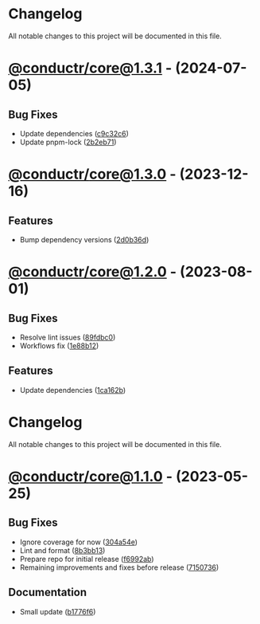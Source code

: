 # Changelog
All notable changes to this project will be documented in this file.

# [@conductr/core@1.3.1](https://github.com/conductr/conductr/compare/@conductr/core@1.3.1...@conductr/core@1.3.1) - (2024-07-05)

## Bug Fixes

- Update dependencies ([c9c32c6](https://github.com/conductr/conductr/commit/c9c32c6730f72a1e77a0cd92d61dcda4e4e0e3ee))
- Update pnpm-lock ([2b2eb71](https://github.com/conductr/conductr/commit/2b2eb71d02ea58745b369c230e1ff411d04fbd57))

# [@conductr/core@1.3.0](https://github.com/conductr/conductr/compare/@conductr/core@1.3.0...@conductr/core@1.3.0) - (2023-12-16)

## Features

- Bump dependency versions ([2d0b36d](https://github.com/conductr/conductr/commit/2d0b36d2a17af8b18389ea8f069ed7f8219a1ab4))

# [@conductr/core@1.2.0](https://github.com/conductr/conductr/compare/@conductr/core@1.1.0...@conductr/core@1.2.0) - (2023-08-01)

## Bug Fixes

- Resolve lint issues ([89fdbc0](https://github.com/conductr/conductr/commit/89fdbc025de53a3d982e748d00c7654b9c42ed16))
- Workflows fix ([1e88b12](https://github.com/conductr/conductr/commit/1e88b129f45c703c93b12df91e5af4be62a19c0b))

## Features

- Update dependencies ([1ca162b](https://github.com/conductr/conductr/commit/1ca162bfe75a1378d6b8e1717cbc78d54091138f))

# Changelog
All notable changes to this project will be documented in this file.

# [@conductr/core@1.1.0](https://github.com/conductr/conductr/tree/@conductr/core@1.1.0) - (2023-05-25)

## Bug Fixes

- Ignore coverage for now ([304a54e](https://github.com/conductr/conductr/commit/304a54effd1602aa9505118ec172c7f2265da210))
- Lint and format ([8b3bb13](https://github.com/conductr/conductr/commit/8b3bb133030f11b03156b694473e6deeaace6d0a))
- Prepare repo for initial release ([f6992ab](https://github.com/conductr/conductr/commit/f6992abd2717ddc547ff16fba95be83e995d0825))
- Remaining improvements and fixes before release ([7150736](https://github.com/conductr/conductr/commit/71507365ba8522337bc27590ea94b3f61d0221c8))

## Documentation

- Small update ([b1776f6](https://github.com/conductr/conductr/commit/b1776f6536fc3c32f9dd877f73863d3f1f04e696))

